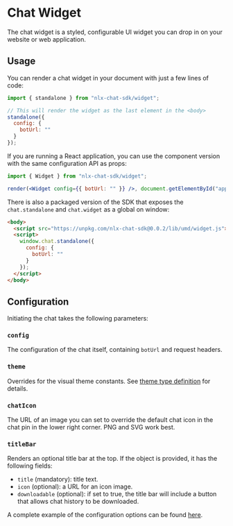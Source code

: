 # Chat Widget

The chat widget is a styled, configurable UI widget you can drop in on your website or web application.

## Usage

You can render a chat widget in your document with just a few lines of code:

```jsx
import { standalone } from "nlx-chat-sdk/widget";

// This will render the widget as the last element in the <body>
standalone({
  config: {
    botUrl: ""
  }
});
```

If you are running a React application, you can use the component version with the same configuration API as props:

```jsx
import { Widget } from "nlx-chat-sdk/widget";

render(<Widget config={{ botUrl: "" }} />, document.getElementById("app"));
```

There is also a packaged version of the SDK that exposes the `chat.standalone` and `chat.widget` as a global on window:

```html
<body>
  <script src="https://unpkg.com/nlx-chat-sdk@0.0.2/lib/umd/widget.js"></script>
  <script>
    window.chat.standalone({
      config: {
        botUrl: ""
      }
    });
  </script>
</body>
```

## Configuration

Initiating the chat takes the following parameters:

### `config`

The configuration of the chat itself, containing `botUrl` and request headers.

### `theme`

Overrides for the visual theme constants. See [theme type definition](types.ts) for details.

### `chatIcon`

The URL of an image you can set to override the default chat icon in the chat pin in the lower right corner. PNG and SVG work best.

### `titleBar`

Renders an optional title bar at the top. If the object is provided, it has the following fields:
* `title` (mandatory): title text.
* `icon` (optional): a URL for an icon image.
* `downloadable` (optional): if set to true, the title bar will include a button that allows chat history to be downloaded.

A complete example of the configuration options can be found [here](../../examples/standalone.html).

